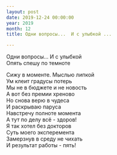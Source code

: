 ```yaml
---
layout: post
date: 2019-12-24 00:00:00
year: 2019
month: 12
title: Одни вопросы...  И с улыбкой ...

---
```

Одни вопросы...  И с улыбкой <br/>
Опять спешу по темноте<br/>
<!--more-->
Сижу в моменте.  Мыслью липкой <br/>
Ум клеит градусы потерь <br/>
Мы не в бюджете и не новость <br/>
А вот без премии хреново <br/>
Но снова верю в чудеса<br/>
И раскрываю паруса <br/>
Навстречу полноте момента <br/>
А тут по делу всё - здоров! <br/>
Я так хотел без докторов<br/>
Суть моего эксперемента<br/>
Замерзнув в среду не чихать<br/>
И результат работы - пять!<br/>